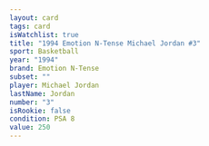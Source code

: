```yaml
---
layout: card
tags: card
isWatchlist: true
title: "1994 Emotion N-Tense Michael Jordan #3"
sport: Basketball
year: "1994"
brand: Emotion N-Tense
subset: ""
player: Michael Jordan
lastName: Jordan
number: "3"
isRookie: false
condition: PSA 8
value: 250
---
```

